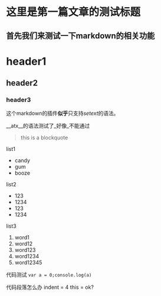 
这里是第一篇文章的测试标题
=======
首先我们来测试一下markdown的相关功能
-------
# header1
## header2
### header3

这个markdown的插件**似乎**只支持*setext*的语法。

__atx__的语法测试了_好像_不能通过

>this is a blockquote
>

list1
* candy
* gum
* booze

list2
+ 123
+ 1234
+ 123
+ 1234

list3
1. word1
2. word12
3. word123
4. word1234
5. word12345

代码测试
`var a = 0;console.log(a)`

代码段落怎么办
    indent = 4
    this = ok?
